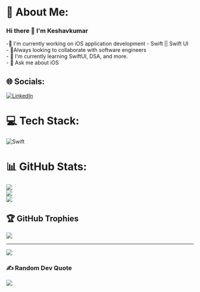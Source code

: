 
# 💫 About Me:
### Hi there 👋 I'm Keshavkumar
-🔭 I'm currently working on iOS application development - Swift || Swift UI<br>- 👯Always looking to collaborate with software engineers <br>- 📖 I'm currently learning SwiftUI, DSA, and more.<br>- 💬 Ask me about iOS


## 🌐 Socials:
[![LinkedIn](https://img.shields.io/badge/LinkedIn-%230077B5.svg?logo=linkedin&logoColor=white)](https://linkedin.com/in/reachoutkeshav) 

# 💻 Tech Stack:
![Swift](https://img.shields.io/badge/swift-F54A2A?style=plastic&logo=swift&logoColor=white)

# 📊 GitHub Stats:
![](https://github-readme-stats.vercel.app/api?username=Keshavkumar96&theme=algolia&hide_border=false&include_all_commits=false&count_private=false)<br/>
![](https://github-readme-streak-stats.herokuapp.com/?user=Keshavkumar96&theme=algolia&hide_border=false)<br/>
![](https://github-readme-stats.vercel.app/api/top-langs/?username=Keshavkumar96&theme=algolia&hide_border=false&include_all_commits=false&count_private=false&layout=compact)

## 🏆 GitHub Trophies
![](https://github-profile-trophy.vercel.app/?username=Keshavkumar96&theme=radical&no-frame=false&no-bg=false&margin-w=4)

---
[![](https://visitcount.itsvg.in/api?id=Keshavkumar96&icon=0&color=0)](https://visitcount.itsvg.in)

### ✍️ Random Dev Quote
![](https://quotes-github-readme.vercel.app/api?type=horizontal&theme=radical)

<!-- Proudly created with GPRM ( https://gprm.itsvg.in ) -->
